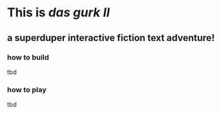 # This is _das gurk II_

## a superduper interactive fiction text adventure!


### how to build
tbd

### how to play
tbd